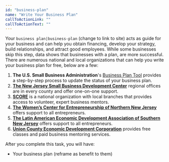 ```yaml
---
id: "business-plan"
name: "Write Your Business Plan"
callToActionLink: ""
callToActionText: ""
---
```


Your `business plan|business-plan` (change to link to site) acts as guide for your business and can help you obtain financing, develop your strategy, build relationships, and attract good employees. While some businesses skip this step, data shows that businesses with a plan, are more successful. There are numerous national and local organizations that can help you write your business plan for free, below are a few:

1. **The U.S. Small Business Administration**'s [Business Plan Tool](https://www.sba.gov/business-guide/plan-your-business/write-your-business-plan) provides a step-by-step process to update the status of your business plan.
2. **[The New Jersey Small Business Development Center](https://njsbdc.com/)** regional offices are in every county and offer one-on-one support.
3. **[SCORE](https://www.score.org/)** is a national organization with local branches that provides access to volunteer, expert business mentors.
4. **[The Women’s Center for Entrepreneurship of Northern New Jersey](https://www.wcecnj.org/)** offers support to all entrepreneurs.
5. **[The Latin American Economic Development Association of Southern New Jersey](http://www.laeda.com/)** offers support to all entrepreneurs.
6. **[Union County Economic Development Corporation](https://ucedc.com/)** provides free classes and paid business mentoring services.

After you complete this task, you will have:
- Your business plan (reframe as benefit to them)
